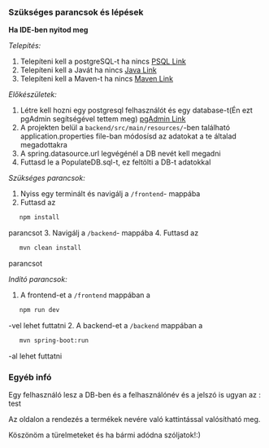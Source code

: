 

### Szükséges parancsok és lépések
**Ha IDE-ben nyitod meg**

*Telepítés:*
1. Telepíteni kell a postgreSQL-t ha nincs [PSQL Link](https://www.postgresql.org/download/windows/)
2. Telepíteni kell a Javát ha nincs [Java Link](https://www.oracle.com/java/technologies/downloads/)
3. Telepíteni kell a Maven-t ha nincs [Maven Link](https://maven.apache.org/)


*Előkészületek:*
1. Létre kell hozni egy postgresql felhasználót és egy database-t(Én ezt pgAdmin segítségével tettem meg) [pgAdmin Link](https://www.pgadmin.org/download/pgadmin-4-windows/)
2. A projekten belül a `backend/src/main/resources/`-ben található application.properties file-ban módosísd az adatokat a te általad megadottakra
3. A spring.datasource.url legvégénél a DB nevét kell megadni
4. Futtasd le a PopulateDB.sql-t, ez feltölti a DB-t adatokkal

*Szükséges parancsok:*
1. Nyiss egy terminált és navigálj a `/frontend`- mappába
2. Futtasd az
```sh
   npm install
   ```
parancsot
3.  Navigálj a `/backend`- mappába
4. Futtasd az
```sh
   mvn clean install
   ```
parancsot


*Indító parancsok:*

1. A frontend-et a `/frontend` mappában a 
```sh
   npm run dev
   ```
-vel lehet futtatni
2. A backend-et a `/backend` mappában a
```sh
   mvn spring-boot:run
   ```
-al lehet futtatni

### Egyéb infó

Egy felhasználó lesz a DB-ben  és a felhasználónév és a jelszó is ugyan az : test

Az oldalon a rendezés a termékek nevére való kattintással valósítható meg.

Köszönöm a türelmeteket és ha bármi adódna szóljatok!:)
